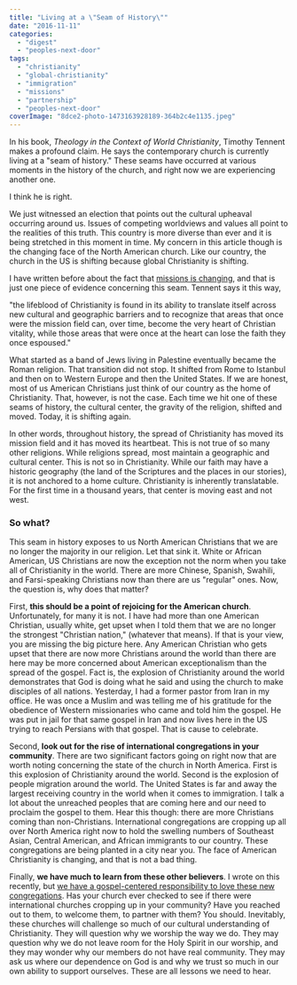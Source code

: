 ```yaml
---
title: "Living at a \"Seam of History\""
date: "2016-11-11"
categories: 
  - "digest"
  - "peoples-next-door"
tags: 
  - "christianity"
  - "global-christianity"
  - "immigration"
  - "missions"
  - "partnership"
  - "peoples-next-door"
coverImage: "8dce2-photo-1473163928189-364b2c4e1135.jpeg"
---
```


In his book, _Theology in the Context of World Christianity_, Timothy Tennent makes a profound claim. He says the contemporary church is currently living at a "seam of history." These seams have occurred at various moments in the history of the church, and right now we are experiencing another one.

I think he is right.

We just witnessed an election that points out the cultural upheaval occurring around us. Issues of competing worldviews and values all point to the realities of this truth. This country is more diverse than ever and it is being stretched in this moment in time. My concern in this article though is the changing face of the North American church. Like our country, the church in the US is shifting because global Christianity is shifting.

I have written before about the fact that [missions is changing](http://blog.keelancook.com/2015/10/missions-is-changing-and-we-need-to-keep-up.html), and that is just one piece of evidence concerning this seam. Tennent says it this way,

"the lifeblood of Christianity is found in its ability to translate itself across new cultural and geographic barriers and to recognize that areas that once were the mission field can, over time, become the very heart of Christian vitality, while those areas that were once at the heart can lose the faith they once espoused."

What started as a band of Jews living in Palestine eventually became the Roman religion. That transition did not stop. It shifted from Rome to Istanbul and then on to Western Europe and then the United States. If we are honest, most of us American Christians just think of our country as the home of Christianity. That, however, is not the case. Each time we hit one of these seams of history, the cultural center, the gravity of the religion, shifted and moved. Today, it is shifting again.

In other words, throughout history, the spread of Christianity has moved its mission field and it has moved its heartbeat. This is not true of so many other religions. While religions spread, most maintain a geographic and cultural center. This is not so in Christianity. While our faith may have a historic geography (the land of the Scriptures and the places in our stories), it is not anchored to a home culture. Christianity is inherently translatable. For the first time in a thousand years, that center is moving east and not west.

### **So what?**

This seam in history exposes to us North American Christians that we are no longer the majority in our religion. Let that sink it. White or African American, US Christians are now the exception not the norm when you take all of Christianity in the world. There are more Chinese, Spanish, Swahili, and Farsi-speaking Christians now than there are us "regular" ones. Now, the question is, why does that matter?

First, **this should be a point of rejoicing for the American church**. Unfortunately, for many it is not. I have had more than one American Christian, usually white, get upset when I told them that we are no longer the strongest "Christian nation," (whatever that means). If that is your view, you are missing the big picture here. Any American Christian who gets upset that there are now more Christians around the world than there are here may be more concerned about American exceptionalism than the spread of the gospel. Fact is, the explosion of Christianity around the world demonstrates that God is doing what he said and using the church to make disciples of all nations. Yesterday, I had a former pastor from Iran in my office. He was once a Muslim and was telling me of his gratitude for the obedience of Western missionaries who came and told him the gospel. He was put in jail for that same gospel in Iran and now lives here in the US trying to reach Persians with that gospel. That is cause to celebrate.

Second, **look out for the rise of international congregations in your community**. There are two significant factors going on right now that are worth noting concerning the state of the church in North America. First is this explosion of Christianity around the world. Second is the explosion of people migration around the world. The United States is far and away the largest receiving country in the world when it comes to immigration. I talk a lot about the unreached peoples that are coming here and our need to proclaim the gospel to them. Hear this though: there are more Christians coming than non-Christians. International congregations are cropping up all over North America right now to hold the swelling numbers of Southeast Asian, Central American, and African immigrants to our country. These congregations are being planted in a city near you. The face of American Christianity is changing, and that is not a bad thing.

Finally, **we have much to learn from these other believers**. I wrote on this recently, but [we have a gospel-centered responsibility to love these new congregations](http://blog.keelancook.com/2016/11/three-things-the-immigrant-church-in-your-city-does-better-than-you.html). Has your church ever checked to see if there were international churches cropping up in your community? Have you reached out to them, to welcome them, to partner with them? You should. Inevitably, these churches will challenge so much of our cultural understanding of Christianity. They will question why we worship the way we do. They may question why we do not leave room for the Holy Spirit in our worship, and they may wonder why our members do not have real community. They may ask us where our dependence on God is and why we trust so much in our own ability to support ourselves. These are all lessons we need to hear.
